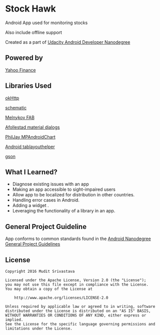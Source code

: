 # Stock Hawk
Android App used for monitoring stocks

Also include offline support

Created as a part of [Udacity Android Developer Nanodegree](https://www.udacity.com/course/android-developer-nanodegree-by-google--nd801) 

## Powered by
[Yahoo Finance ](https://finance.yahoo.com/)

## Libraries Used
[okHttp](http://square.github.io/okhttp/)

[schematic](https://github.com/SimonVT/schematic)

[Melnykov FAB](https://github.com/makovkastar/FloatingActionButton)

[Afollestad material dialogs](https://github.com/afollestad/material-dialogs)

[PhilJay MPAndroidChart](https://github.com/PhilJay/MPAndroidChart)

[Android tablayouthelper](https://github.com/h6ah4i/android-tablayouthelper)

[gson](https://github.com/google/gson)

## What I Learned?

- Diagnose existing issues with an app
- Making an app accessible to sight-impaired users
- Allow app to be localized for distribution in other countries.
- Handling error cases in Android.
- Adding a widget .
- Leveraging the functionality of a library in an app.

## General Project Guideline
App conforms to common standards found in the [Android Nanodegree General Project Guidelines](http://udacity.github.io/android-nanodegree-guidelines/core.html)

## License

```
Copyright 2016 Mudit Srivastava

Licensed under the Apache License, Version 2.0 (the "License");
you may not use this file except in compliance with the License.
You may obtain a copy of the License at

    http://www.apache.org/licenses/LICENSE-2.0

Unless required by applicable law or agreed to in writing, software
distributed under the License is distributed on an "AS IS" BASIS,
WITHOUT WARRANTIES OR CONDITIONS OF ANY KIND, either express or implied.
See the License for the specific language governing permissions and
limitations under the License.
```

